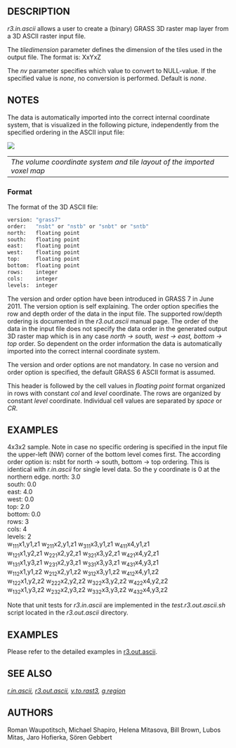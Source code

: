 ## DESCRIPTION

*r3.in.ascii* allows a user to create a (binary) GRASS 3D raster map
layer from a 3D ASCII raster input file.

The *tiledimension* parameter defines the dimension of the tiles used in
the output file. The format is: XxYxZ

The *nv* parameter specifies which value to convert to NULL-value. If
the specified value is *none*, no conversion is performed. Default is
*none*.

## NOTES

The data is automatically imported into the correct internal coordinate
system, that is visualized in the following picture, independently from
the specified ordering in the ASCII input file:

<img src="raster3d_layout.png" data-border="0" />  

|                                                                          |
|--------------------------------------------------------------------------|
| *The volume coordinate system and tile layout of the imported voxel map* |

### Format

The format of the 3D ASCII file:

```sh
version: "grass7"
order:   "nsbt" or "nstb" or "snbt" or "sntb"
north:   floating point
south:   floating point
east:    floating point
west:    floating point
top:     floating point
bottom:  floating point
rows:    integer
cols:    integer
levels:  integer
```

The version and order option have been introduced in GRASS 7 in June
2011. The version option is self explaining. The order option specifies
the row and depth order of the data in the input file. The supported
row/depth ordering is documented in the *r3.out.ascii* manual page. The
order of the data in the input file does not specify the data order in
the generated output 3D raster map which is in any case *north -\>
south, west -\> east, bottom -\> top* order. So dependent on the order
information the data is automatically imported into the correct internal
coordinate system.

The version and order options are not mandatory. In case no version and
order option is specified, the default GRASS 6 ASCII format is assumed.

This header is followed by the cell values in *floating point* format
organized in rows with constant *col* and *level* coordinate. The rows
are organized by constant *level* coordinate. Individual cell values are
separated by *space* or *CR*.

## EXAMPLES

4x3x2 sample. Note in case no specific ordering is specified in the
input file the upper-left (NW) corner of the bottom level comes first.
The according order option is: nsbt for north -\> south, bottom -\> top
ordering. This is identical with *r.in.ascii* for single level data. So
the y coordinate is 0 at the northern edge. north: 3.0  
south: 0.0  
east: 4.0  
west: 0.0  
top: 2.0  
bottom: 0.0  
rows: 3  
cols: 4  
levels: 2  
w<sub>111</sub>x1,y1,z1 w<sub>211</sub>x2,y1,z1 w<sub>311</sub>x3,y1,z1
w<sub>411</sub>x4,y1,z1  
w<sub>121</sub>x1,y2,z1 w<sub>221</sub>x2,y2,z1 w<sub>321</sub>x3,y2,z1
w<sub>421</sub>x4,y2,z1  
w<sub>131</sub>x1,y3,z1 w<sub>231</sub>x2,y3,z1 w<sub>331</sub>x3,y3,z1
w<sub>431</sub>x4,y3,z1  
w<sub>112</sub>x1,y1,z2 w<sub>212</sub>x2,y1,z2 w<sub>312</sub>x3,y1,z2
w<sub>412</sub>x4,y1,z2  
w<sub>122</sub>x1,y2,z2 w<sub>222</sub>x2,y2,z2 w<sub>322</sub>x3,y2,z2
w<sub>422</sub>x4,y2,z2  
w<sub>132</sub>x1,y3,z2 w<sub>232</sub>x2,y3,z2 w<sub>332</sub>x3,y3,z2
w<sub>432</sub>x4,y3,z2  

Note that unit tests for *r3.in.ascii* are implemented in the
*test.r3.out.ascii.sh* script located in the *r3.out.ascii* directory.

## EXAMPLES

Please refer to the detailed examples in
[r3.out.ascii](r3.out.ascii.md).

## SEE ALSO

*[r.in.ascii](r.in.ascii.md), [r3.out.ascii](r3.out.ascii.md),
[v.to.rast3](v.to.rast3.md), [g.region](g.region.md)*

## AUTHORS

Roman Waupotitsch, Michael Shapiro, Helena Mitasova, Bill Brown, Lubos
Mitas, Jaro Hofierka, Sören Gebbert
